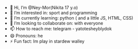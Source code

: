 - 👋 Hi, I’m @Ney-Mor(Nikita 17 y.o)
- 👀 I’m interested in: sport and programming
- 🌱 I’m currently learning: python ( and a little JS, HTML, CSS)
- 💞️ I’m looking to collaborate on: with everyone
- 📫 How to reach me: telegram - yatotesheyblydok
- 😄 Pronouns: he
- ⚡ Fun fact: Im play in stardew walley

<!---
Ney-Mor/Ney-Mor is a ✨ special ✨ repository because its `README.md` (this file) appears on your GitHub profile.
You can click the Preview link to take a look at your changes.
--->
